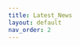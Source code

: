 ```yaml
---
title: Latest_News
layout: default
nav_order: 2
---
```


<!-- 28 April: Training data and baseline code are released. Check out here and here.  -->
